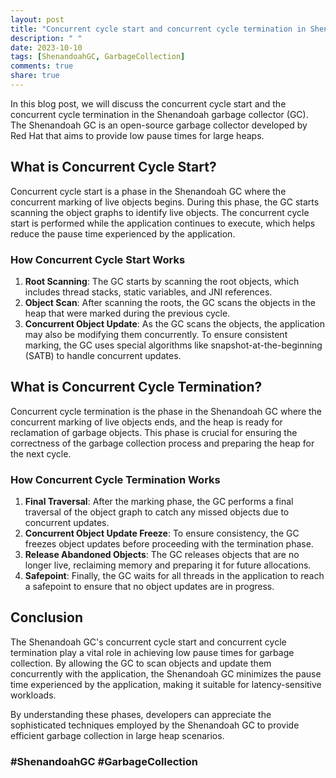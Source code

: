```yaml
---
layout: post
title: "Concurrent cycle start and concurrent cycle termination in Shenandoah GC"
description: " "
date: 2023-10-10
tags: [ShenandoahGC, GarbageCollection]
comments: true
share: true
---
```


In this blog post, we will discuss the concurrent cycle start and the concurrent cycle termination in the Shenandoah garbage collector (GC). The Shenandoah GC is an open-source garbage collector developed by Red Hat that aims to provide low pause times for large heaps.

## What is Concurrent Cycle Start?

Concurrent cycle start is a phase in the Shenandoah GC where the concurrent marking of live objects begins. During this phase, the GC starts scanning the object graphs to identify live objects. The concurrent cycle start is performed while the application continues to execute, which helps reduce the pause time experienced by the application.

### How Concurrent Cycle Start Works

1. **Root Scanning**: The GC starts by scanning the root objects, which includes thread stacks, static variables, and JNI references.
2. **Object Scan**: After scanning the roots, the GC scans the objects in the heap that were marked during the previous cycle.
3. **Concurrent Object Update**: As the GC scans the objects, the application may also be modifying them concurrently. To ensure consistent marking, the GC uses special algorithms like snapshot-at-the-beginning (SATB) to handle concurrent updates.

## What is Concurrent Cycle Termination?

Concurrent cycle termination is the phase in the Shenandoah GC where the concurrent marking of live objects ends, and the heap is ready for reclamation of garbage objects. This phase is crucial for ensuring the correctness of the garbage collection process and preparing the heap for the next cycle.

### How Concurrent Cycle Termination Works

1. **Final Traversal**: After the marking phase, the GC performs a final traversal of the object graph to catch any missed objects due to concurrent updates.
2. **Concurrent Object Update Freeze**: To ensure consistency, the GC freezes object updates before proceeding with the termination phase.
3. **Release Abandoned Objects**: The GC releases objects that are no longer live, reclaiming memory and preparing it for future allocations.
4. **Safepoint**: Finally, the GC waits for all threads in the application to reach a safepoint to ensure that no object updates are in progress.

## Conclusion

The Shenandoah GC's concurrent cycle start and concurrent cycle termination play a vital role in achieving low pause times for garbage collection. By allowing the GC to scan objects and update them concurrently with the application, the Shenandoah GC minimizes the pause time experienced by the application, making it suitable for latency-sensitive workloads.

By understanding these phases, developers can appreciate the sophisticated techniques employed by the Shenandoah GC to provide efficient garbage collection in large heap scenarios.

### #ShenandoahGC #GarbageCollection